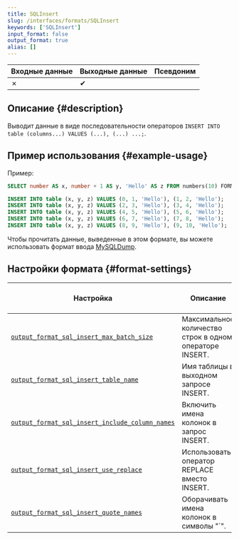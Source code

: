 ```yaml
---
title: SQLInsert
slug: /interfaces/formats/SQLInsert
keywords: ['SQLInsert']
input_format: false
output_format: true
alias: []
---
```


| Входные данные | Выходные данные | Псевдоним |
|----------------|-----------------|-----------|
| ✗              | ✔               |           |

## Описание {#description}

Выводит данные в виде последовательности операторов `INSERT INTO table (columns...) VALUES (...), (...) ...;`.

## Пример использования {#example-usage}

Пример:

```sql
SELECT number AS x, number + 1 AS y, 'Hello' AS z FROM numbers(10) FORMAT SQLInsert SETTINGS output_format_sql_insert_max_batch_size = 2
```

```sql
INSERT INTO table (x, y, z) VALUES (0, 1, 'Hello'), (1, 2, 'Hello');
INSERT INTO table (x, y, z) VALUES (2, 3, 'Hello'), (3, 4, 'Hello');
INSERT INTO table (x, y, z) VALUES (4, 5, 'Hello'), (5, 6, 'Hello');
INSERT INTO table (x, y, z) VALUES (6, 7, 'Hello'), (7, 8, 'Hello');
INSERT INTO table (x, y, z) VALUES (8, 9, 'Hello'), (9, 10, 'Hello');
```

Чтобы прочитать данные, выведенные в этом формате, вы можете использовать формат ввода [MySQLDump](../formats/MySQLDump.md).

## Настройки формата {#format-settings}

| Настройка                                                                                                                                 | Описание                                           | Значение по умолчанию |
|-------------------------------------------------------------------------------------------------------------------------------------------|----------------------------------------------------|-----------------------|
| [`output_format_sql_insert_max_batch_size`](../../operations/settings/settings-formats.md/#output_format_sql_insert_max_batch_size)      | Максимальное количество строк в одном операторе INSERT. | `65505`               |
| [`output_format_sql_insert_table_name`](../../operations/settings/settings-formats.md/#output_format_sql_insert_table_name)              | Имя таблицы в выходном запросе INSERT.             | `'table'`             |
| [`output_format_sql_insert_include_column_names`](../../operations/settings/settings-formats.md/#output_format_sql_insert_include_column_names) | Включить имена колонок в запрос INSERT.            | `true`                |
| [`output_format_sql_insert_use_replace`](../../operations/settings/settings-formats.md/#output_format_sql_insert_use_replace)            | Использовать оператор REPLACE вместо INSERT.       | `false`               |
| [`output_format_sql_insert_quote_names`](../../operations/settings/settings-formats.md/#output_format_sql_insert_quote_names)            | Оборачивать имена колонок в символы "\`".          | `true`                |
